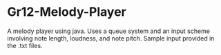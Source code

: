 # Gr12-Melody-Player
A melody player using java. Uses a queue system and an input scheme involving note length, loudness, and note pitch. Sample input provided in the .txt files.
